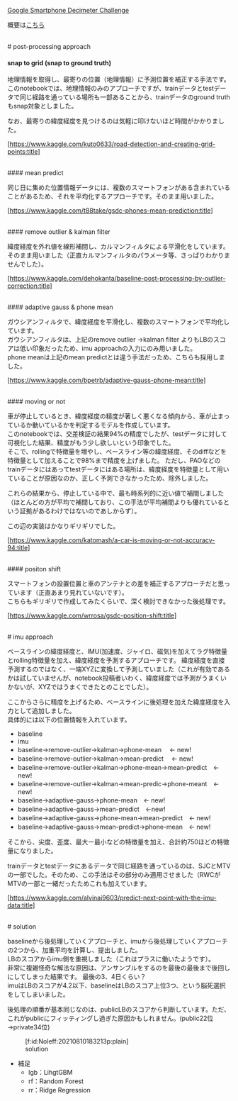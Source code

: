 [Google Smartphone Decimeter Challenge](https://www.kaggle.com/c/google-smartphone-decimeter-challenge/overview)

概要は[こちら](https://noleff.hatenablog.com/entry/2021/08/10/190051)

<br>
# post-processing approach

#### snap to grid (snap to ground truth)

地理情報を取得し、最寄りの位置（地理情報）に予測位置を補正する手法です。  
このnotebookでは、地理情報のみのアプローチですが、trainデータとtestデータで同じ経路を通っている場所も一部あることから、trainデータのground truthもsnap対象としました。  

なお、最寄りの緯度経度を見つけるのは気軽に叩けないほど時間がかかりました。

[https://www.kaggle.com/kuto0633/road-detection-and-creating-grid-points:title]

<br>
#### mean predict

同じ日に集めた位置情報データには、複数のスマートフォンがある含まれていることがあるため、それを平均化するアプローチです。そのまま用いました。

[https://www.kaggle.com/t88take/gsdc-phones-mean-prediction:title]

<br>
#### remove outlier & kalman filter

緯度経度を外れ値を線形補間し、カルマンフィルタによる平滑化をしています。  そのまま用いました（正直カルマンフィルタのパラメータ等、さっぱりわかりませんでした）。

[https://www.kaggle.com/dehokanta/baseline-post-processing-by-outlier-correction:title]

<br>
#### adaptive gauss & phone mean

ガウシアンフィルタで、緯度経度を平滑化し、複数のスマートフォンで平均化しています。  
ガウシアンフィルタは、上記のremove outlier ->kalman filter よりもLBのスコアは低い印象だったため、imu approachの入力にのみ用いました。  
phone meanは上記のmean predictとは違う手法だっため、こちらも採用しました。

[https://www.kaggle.com/bpetrb/adaptive-gauss-phone-mean:title]

<br>
#### moving or not

車が停止しているとき、緯度経度の精度が著しく悪くなる傾向から、車が止まっているか動いているかを判定するモデルを作成しています。  
このnotebookでは、交差検証の結果94%の精度でしたが、testデータに対して可視化した結果、精度がもう少し欲しいという印象でした。  
そこで、rollingで特徴量を増やし、ベースライン等の緯度経度、そのdiffなどを特徴量として加えることで98%まで精度を上げました。  ただし、PAOなどのtrainデータにはあってtestデータにはある場所は、緯度経度を特徴量として用いていることが原因なのか、正しく予測できなかったため、除外しました。

これらの結果から、停止している中で、最も時系列的に近い値で補間しました（ほとんどの方が平均で補間しており、この手法が平均補間よりも優れているという証拠があるわけではないのであしからず）。

この辺の実装はかなりギリギリでした。

[https://www.kaggle.com/katomash/a-car-is-moving-or-not-accuracy-94:title]

<br>
#### positon shift

スマートフォンの設置位置と車のアンテナとの差を補正するアプローチだと思っています（正直あまり見れていないです）。  
こちらもギリギリで作成してみたくらいで、深く検討できなかった後処理です。

[https://www.kaggle.com/wrrosa/gsdc-position-shift:title]

<br>
# imu approach

ベースラインの緯度経度と、IMU(加速度、ジャイロ、磁気)を加えてラグ特徴量とrolling特徴量を加え、緯度経度を予測するアプローチです。
緯度経度を直接予測するのではなく、一端XYZに変換して予測していました（これが有効であるかは試していませんが、notebook投稿者いわく、緯度経度では予測がうまくいかないが、XYZではうまくできたとのことでした）。

ここからさらに精度を上げるため、ベースラインに後処理を加えた緯度経度を入力として追加しました。  
具体的には以下の位置情報を入れています。

- baseline
- imu
- baseline→remove-outlier→kalman→phone-mean　                           ← new!
- baseline→remove-outlier→kalman→mean-predict　                          ← new!
- baseline→remove-outlier→kalman→phone-mean->mean-predict　← new!
- baseline→remove-outlier→kalman→mean-predic->phone-meant　← new!
- baseline→adaptive-gauss→phone-mean　← new!
- baseline→adaptive-gauss→mean-predict　←new!
- baseline→adaptive-gauss→phone-mean→mean-predict　← new!
- baseline→adaptive-gauss→mean-predict→phone-mean　← new!

そこから、尖度、歪度、最大ー最小などの特徴量を加え、合計約750ほどの特徴量になりました。

trainデータとtestデータにあるデータで同じ経路を通っているのは、SJCとMTVの一部でした。そのため、この手法はその部分のみ適用させました（RWCがMTVの一部と一緒だったためこれも加えています。

[https://www.kaggle.com/alvinai9603/predict-next-point-with-the-imu-data:title]

<br>
# solution

baselineから後処理していくアプローチと、imuから後処理していくアプローチの2つから、加重平均を計算し、提出しました。  
LBのスコアからimu側を重視しました（これはプラスに働いたようです）。  
非常に複雑怪奇な解法な原因は、アンサンブルをするのを最後の最後まで後回しにしてしまった結果です。  最後の3、4日くらい？  
imuはLBのスコアが4.2以下、baselineはLBのスコア上位3つ、という脳死選択をしてしまいました。 

後処理の順番が基本同じなのは、publicLBのスコアから判断しています。ただ、これがpublicにフィッティングし過ぎた原因かもしれません。(public22位→private34位)

<figure class="figure-image figure-image-fotolife" title="solution">[f:id:Noleff:20210810183213p:plain]<figcaption>solution</figcaption></figure>


- 補足
  - lgb：LihgtGBM
  - rf：Random Forest
  - rr：Ridge Regression
